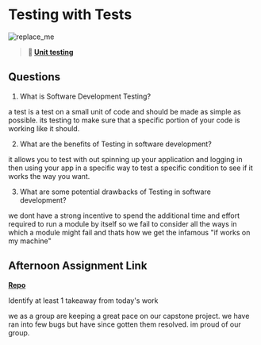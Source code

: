 # Testing with Tests

![replace_me](https://codeworks.blob.core.windows.net/public/assets/img/illustrations/placeholder.svg)

> **📖 [Unit testing](https://codeworksacademy.com/fs-student-guide/resources/wk8-9/03-Unit-Testing)**

## Questions

1. What is Software Development Testing?


a test is a test on a small unit of code and should be made as simple as possible. its testing to make sure that a specific portion of your code is working like it should. 

2. What are the benefits of Testing in software development?


it allows you to test with out spinning up your application and logging in then using your app in a specific way to test a specific condition to see if it works the way you want. 

3. What are some potential drawbacks of Testing in software development?


we dont have a strong incentive to spend the additional time and effort required to run a module by itself so we fail to consider all the ways in which a module might fail and thats how we get the infamous "if works on my machine"

## Afternoon Assignment Link

**[Repo](https://github.com/kyleem20/gameCloset.git)**

Identify at least 1 takeaway from today's work

we as a group are keeping a great pace on our capstone project. we have ran into  few bugs but have since gotten them resolved. im proud of our group.
